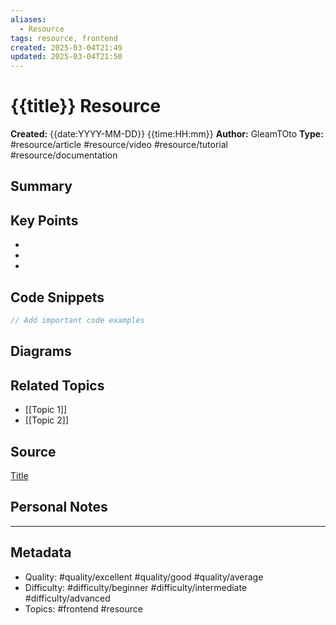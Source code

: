 ```yaml
---
aliases:
  - Resource
tags: resource, frontend
created: 2025-03-04T21:49
updated: 2025-03-04T21:50
---
```


# {{title}} Resource

**Created:** {{date:YYYY-MM-DD}} {{time:HH:mm}}
**Author:** GleamTOto
**Type:** #resource/article #resource/video #resource/tutorial #resource/documentation

## Summary
<!-- Brief summary of the resource -->

## Key Points
<!-- Main takeaways -->
- 
- 
- 

## Code Snippets
```javascript
// Add important code examples
```

## Diagrams

<!-- Add diagrams if helpful -->

## Related Topics

<!-- Links to concept notes related to this resource -->

- [[Topic 1]]
- [[Topic 2]]

## Source

[Title](https://github.com/copilot/c/URL)

## Personal Notes

<!-- Your thoughts and notes on this resource -->

---

## Metadata

- Quality: #quality/excellent #quality/good #quality/average
- Difficulty: #difficulty/beginner #difficulty/intermediate #difficulty/advanced
- Topics: #frontend #resource